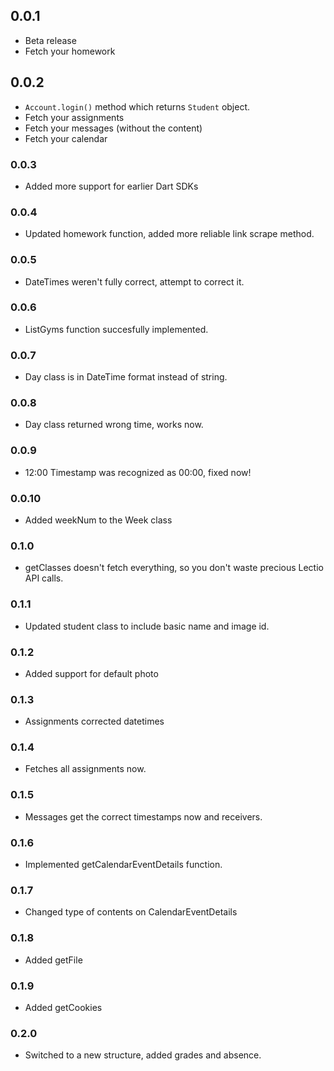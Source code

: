 ## 0.0.1

* Beta release
* Fetch your homework

## 0.0.2

* `Account.login()` method which returns `Student` object.
* Fetch your assignments
* Fetch your messages (without the content)
* Fetch your calendar

### 0.0.3

* Added more support for earlier Dart SDKs

### 0.0.4

* Updated homework function, added more reliable link scrape method.

### 0.0.5

* DateTimes weren't fully correct, attempt to correct it.

### 0.0.6

* ListGyms function succesfully implemented.

### 0.0.7

* Day class is in DateTime format instead of string.

### 0.0.8

* Day class returned wrong time, works now.

### 0.0.9

* 12:00 Timestamp was recognized as 00:00, fixed now!

### 0.0.10

* Added weekNum to the Week class

### 0.1.0

* getClasses doesn't fetch everything, so you don't waste precious Lectio API calls.

### 0.1.1

* Updated student class to include basic name and image id.

### 0.1.2

* Added support for default photo

### 0.1.3

* Assignments corrected datetimes

### 0.1.4

* Fetches all assignments now.

### 0.1.5

* Messages get the correct timestamps now and receivers.

### 0.1.6

* Implemented getCalendarEventDetails function.

### 0.1.7

* Changed type of contents on CalendarEventDetails

### 0.1.8

* Added getFile

### 0.1.9

* Added getCookies

### 0.2.0

* Switched to a new structure, added grades and absence.